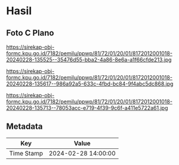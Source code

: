 # Hasil

## Foto C Plano

https://sirekap-obj-formc.kpu.go.id/7182/pemilu/ppwp/81/72/01/20/01/8172012001018-20240228-135525--35476d55-bba2-4a86-8e6a-a1f66cfde213.jpg

https://sirekap-obj-formc.kpu.go.id/7182/pemilu/ppwp/81/72/01/20/01/8172012001018-20240228-135617--986a92a5-633c-4fbd-bc84-9f4abc5dc868.jpg

https://sirekap-obj-formc.kpu.go.id/7182/pemilu/ppwp/81/72/01/20/01/8172012001018-20240228-135713--78053acc-e719-4f39-9c6f-a411e5722a61.jpg


## Metadata

| Key        | Value               |
| ---------- | ------------------- |
| Time Stamp | 2024-02-28 14:00:00 |



